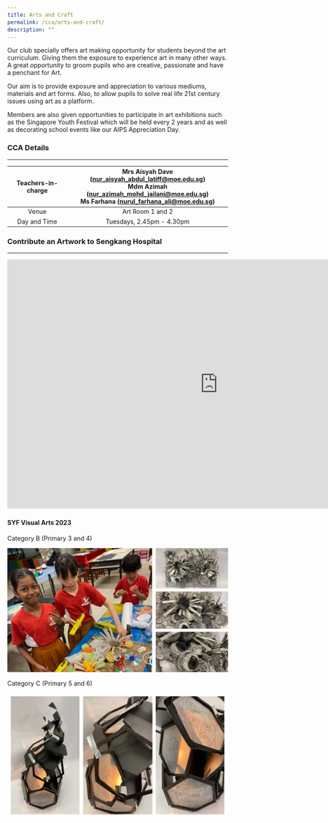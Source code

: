 ```yaml
---
title: Arts and Craft
permalink: /cca/arts-and-craft/
description: ""
---
```

Our club specially offers art making opportunity for students beyond the art curriculum. Giving them the exposure to experience art in many other ways. A great opportunity to groom pupils who are creative, passionate and have a penchant for Art.

Our aim is to provide exposure and appreciation to various mediums, materials and art forms. Also, to allow pupils to solve real life 21st century issues using art as a platform.

  

Members are also given opportunities to participate in art exhibitions such as the Singapore Youth Festival which will be held every 2 years and as well as decorating school events like our AIPS Appreciation Day.

  

### CCA Details
-----------

| Teachers-in-charge | Mrs Aisyah Dave (nur_aisyah_abdul_latiff@moe.edu.sg) <br> Mdm Azimah (nur_azimah_mohd_jailani@moe.edu.sg) <br> Ms Farhana (nurul_farhana_ali@moe.edu.sg)  |
|:---:|:---:|
| Venue | Art Room 1 and 2 |
| Day and Time | Tuesdays, 2.45pm - 4.30pm 

### Contribute an Artwork to Sengkang Hospital
----------
<iframe allowfullscreen="true" height="569" width="960" frameborder="0" src="https://docs.google.com/presentation/d/e/2PACX-1vRgQyOggODcUJh3WoBrpIlIW7oDUKRTNQ-NTGQqLBsBGW_uiRTPL58frnhca9jZvzsTxVj8xmf-q5d_/embed?start=false&amp;loop=false&amp;delayms=3000"></iframe>

#### SYF Visual Arts 2023

Category B (Primary 3 and 4)

![](/images/2023%20pe%20syf%20visual%20art%201.jpg)

Category C (Primary 5 and 6)

![](/images/2023%20pe%20syf%20visual%20art%202.jpg)